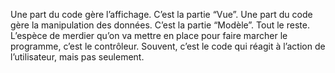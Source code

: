 Une part du code gère l’affichage. C’est la partie “Vue”.
Une part du code gère la manipulation des données. C’est la partie “Modèle”.
Tout le reste. L’espèce de merdier qu’on va mettre en place pour faire marcher le programme, c’est le contrôleur. Souvent, c’est le code qui réagit à l’action de l’utilisateur, mais pas seulement.